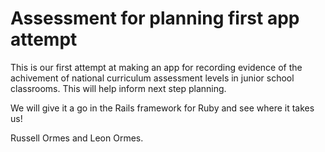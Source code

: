 # Assessment for planning first app attempt
This is our first attempt at making an app for recording evidence of the
achivement of national curriculum assessment levels in junior school classrooms.
This will help inform next step planning.

We will give it a go in the Rails framework for Ruby and see where it takes us! 

Russell Ormes and Leon Ormes. 
